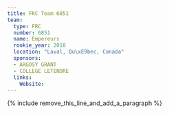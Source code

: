 ```yaml
---
title: FRC Team 6851
team:
  type: FRC
  number: 6851
  name: Empereurs
  rookie_year: 2018
  location: "Laval, Qu\xE9bec, Canada"
  sponsors:
  - ARGOSY GRANT
  - COLLEGE LETENDRE
  links:
    Website:
---
```


{% include remove_this_line_and_add_a_paragraph %}